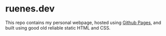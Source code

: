 ruenes.dev
================

This repo contains my personal webpage, hosted using [Github Pages](https://pages.github.com),
and built using good old reliable static HTML and CSS.
